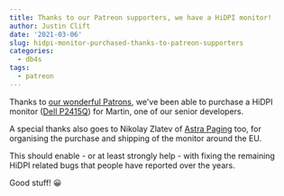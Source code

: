 ```yaml
---
title: Thanks to our Patreon supporters, we have a HiDPI monitor!
author: Justin Clift
date: '2021-03-06'
slug: hidpi-monitor-purchased-thanks-to-patreon-supporters
categories:
  - db4s
tags:
  - patreon
---
```

Thanks to [our wonderful Patrons](https://www.patreon.com/db4s), we've been able to purchase a HiDPI monitor ([Dell P2415Q](https://www.dell.com/en-uk/shop/cty/dell-24-ultra-hd-4k-monitor-p2415q/spd/dell-p2415q-monitor)) for Martin, one of our senior developers.

A special thanks also goes to Nikolay Zlatev of [Astra Paging](http://www.astrapaging.com) too, for organising the purchase and shipping of the monitor around the EU.

This should enable - or at least strongly help - with fixing the remaining HiDPI related bugs that people have reported over the years.

Good stuff! :grinning: